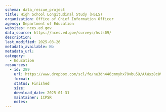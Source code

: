 ```yaml
---
schema: data_rescue_project 
title: High School Longitudinal Study (HSLS)
organization: Office of Chief Information Officer
agency: Department of Education
websites: nces.ed.gov
data_source: https://nces.ed.gov/surveys/hsls09/
description: 
last_modified: 2025-03-26
metadata_available: No
metadata_url: 
category:
  - Education
resources:
  - id: 289
    url: https://www.dropbox.com/scl/fo/ne3dh446cmmyhx70vbu59/AAWsz8c8VOZ-PRxmCxvRVDM?rlkey=8b7giduvlwolikigbqhj0y2kr&dl=0
    format: 
    status: Finished
    size: 
    download_date: 2025-01-31
    maintainer: ICPSR
    notes: 
---
```

